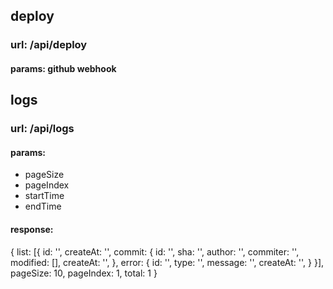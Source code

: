 ## deploy
### url: /api/deploy
#### params: github webhook

## logs
### url: /api/logs
#### params:
- pageSize
- pageIndex
- startTime
- endTime
#### response:
{
  list: [{
    id: '',
    createAt: '',
    commit: {
      id: '',
      sha: '',
      author: '',
      commiter: '',
      modified: [],
      createAt: '',
    },
    error: {
      id: '',
      type: '',
      message: '',
      createAt: '',
    }
  }],
  pageSize: 10,
  pageIndex: 1,
  total: 1
}
